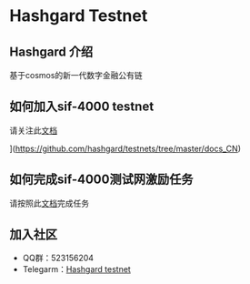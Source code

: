 # Hashgard Testnet
## Hashgard 介绍
基于cosmos的新一代数字金融公有链

## 如何加入sif-4000 testnet

请关注此[文档](https://github.com/hashgard/testnets/tree/master/docs_CN)

](https://github.com/hashgard/testnets/tree/master/docs_CN)

## 如何完成sif-4000测试网激励任务

请按照此[文档](https://github.com/hashgard/testnets/tree/master/sif/sif-4000)完成任务



## 加入社区
- QQ群：523156204
- Telegarm：[Hashgard testnet](https://t.me/joinchat/Gad-lBM6ne2s03toAz0WMg)
